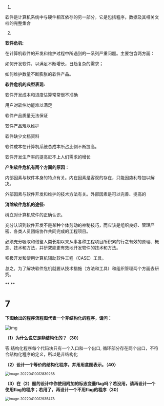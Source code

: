 1.

软件是计算机系统中与硬件相互依存的另一部分，它是包括程序，数据及其相关文档的完整集合

2.

**软件危机:**



在计算机软件的开发和维护过程中所遇到的一系列严重问题。主要包含两方面：

如何开发软件，以满足不断增长，日趋复杂的需求；

如何维护数量不断膨胀的软件产品。

**软件危机的典型表现:**

软件开发成本和进度估算常常很不准确

用户对软件功能难以满足

软件产品质量无法保证

软件产品难以维护

软件缺少文档资料

软件成本在计算机系统总成本所占比例不断提高。 

软件开发生产率的提高赶不上人们需求的增长



**产生软件危机有两个方面的原因：**

 内部因素与软件本身的特点有关。内在因素是客观的存在，只能因势利导加以解决。

外部因素与软件开发和维护的技术方法有关。外部因素是可以完善、提高的

**消除软件危机的途径:**

树立对计算机软件的正确认识。

充分认识到软件开发不是某种个体劳动的神秘技巧，而应该是组织良好、管理严密、各类人员团结协作共同完成的工程项目。

必须充分吸取和借鉴人类长期以来从事各种工程项目所积累的行之有效的原理、概念、技术和方法，并研究能更有效地开发软件的技术和方法。

积极开发和使用计算机辅助软件工程（CASE）工具。

总之，为了解决软件危机就要从技术措施（方法和工具）和组织管理两个方面去研究。 

**
**







# 7

**下图给出的程序流程图代表一个非结构化的程序，请问：**



![img]()

**（1）为什么说它是非结构化的？（30）**

答:结构化程序每个代码块只有一个入口和一个出口, 循环部分存在两个出口，不符合结构化程序的定义，所以是非结构化

**（2）设计一个等价的结构化程序，并用用盒图表示。（40）**

<img src="https://cdn.jsdelivr.net/gh/stingo1218/pic/img/20220410012839.png" alt="image-20220410012839258" style="zoom: 80%;" />

**（3）在（2）题的设计中你使用附加的标志变量flag吗？若没用，请再设计一个使用flag的程序；若用了，再设计一个不用flag的程序（30）**

<img src="https://cdn.jsdelivr.net/gh/stingo1218/pic/img/20220410012935.png" alt="image-20220410012935478" style="zoom: 80%;" />